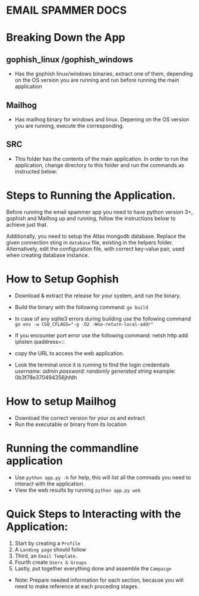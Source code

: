 # EMAIL SPAMMER DOCS

# Breaking Down the App

## gophish_linux /gophish_windows
- Has the gophish linux/windows binaries, extract one of them, depending on the OS version you are running and run before running the main application

## Mailhog
- Has mailhog binary for windows and linux. Depening on the OS version you are running, execute the corresponding.

## SRC
- This folder has the contents of the main application. In order to run the application, change directory to this folder and run the commands as instructed below:

# Steps to Running the Application.
Before running the email spammer app you need to have python version 3+,  gophish and Mailhog up and running,
follow the instructions below to achieve just that.

Additionally, you need to setup the Atlas mongodb database. Replace the given connection sting in `database` file, existing in the helpers folder.
Alternatively, edit the configuration file, with correct key-value pair, used when creating database instance.

# How to Setup Gophish
- Download & extract the release for your system, and run the binary.
- Build the binary with the following command:  ```go build```
- In case of any sqlite3 errors during building use the following command ```go env -w CGO_CFLAGS="-g -O2 -Wno-return-local-addr"``` 
- If you encounter port error use the following command:
    netsh http add iplisten ipaddress=::

- copy the URL to access the web application.
- Look the terminal once it is running to find the login credentials
    *username: admin*
    *password: randomly generated string* example: 0b3f78e370494356jhfdh

# How to setup Mailhog
- Download the correct version for your os and extract
- Run the executable or binary from its location

# Running the commandline application
- Use ```python app.py -h``` for help, this will list all the commads you need to interact with the application.
- View the web results by running ```python app.py web```



# Quick Steps to Interacting with the Application:
1. Start by creating a `Profile`
2. A `Landing page` should follow
3. Third, an `Email Template.`
4. Fourth create `Users & Groups`
5. Lastly, put together everything done and assemble the `Campaign`

- Note: Prepare needed information for each section, because you will need to make reference at each proceding stages.
